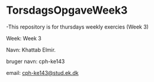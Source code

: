 # TorsdagsOpgaveWeek3

-This repository is for thursdays weekly exercies (Week 3)



Week: Week 3



Navn: Khattab Elmir.



bruger navn: cph-ke143



email: cph-ke143@stud.ek.dk

